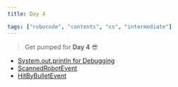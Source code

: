 ```yaml
---
title: Day 4

tags: ["robocode", "contents", "cs", "intermediate"]
---
```


> Get pumped for **Day 4** 😎
- [System.out.println for Debugging](/robocode/Day-4/00_system_out_debugging)
- [ScannedRobotEvent](/robocode/Day-4/01_scanned_robot_event)
- [HitByBulletEvent](/robocode/Day-4/02_hit_by_bullet_event)
